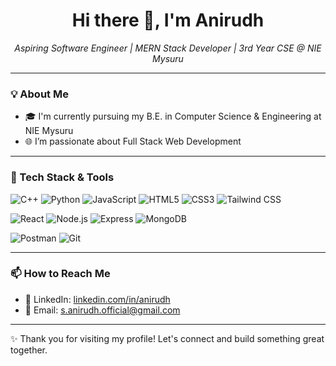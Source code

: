 <h1 align="center">Hi there 👋, I'm Anirudh</h1>

<p align="center">
  <em>Aspiring Software Engineer | MERN Stack Developer | 3rd Year CSE @ NIE Mysuru</em>
</p>

---

### 💡 About Me

- 🎓 I'm currently pursuing my B.E. in Computer Science & Engineering at NIE Mysuru  
- 🌐 I’m passionate about Full Stack Web Development  
---

### 🧰 Tech Stack & Tools

![C++](https://img.shields.io/badge/-C++-00599C?style=flat&logo=cplusplus&logoColor=white)
![Python](https://img.shields.io/badge/-Python-3776AB?style=flat&logo=python&logoColor=white)
![JavaScript](https://img.shields.io/badge/-JavaScript-F7DF1E?style=flat&logo=javascript&logoColor=black)
![HTML5](https://img.shields.io/badge/-HTML5-E34F26?style=flat&logo=html5&logoColor=white)
![CSS3](https://img.shields.io/badge/-CSS3-1572B6?style=flat&logo=css3&logoColor=white)
![Tailwind CSS](https://img.shields.io/badge/-Tailwind%20CSS-06B6D4?style=flat&logo=tailwindcss&logoColor=white)

![React](https://img.shields.io/badge/-React-61DAFB?style=flat&logo=react&logoColor=black)
![Node.js](https://img.shields.io/badge/-Node.js-339933?style=flat&logo=node.js&logoColor=white)
![Express](https://img.shields.io/badge/-Express.js-000000?style=flat&logo=express&logoColor=white)
![MongoDB](https://img.shields.io/badge/-MongoDB-47A248?style=flat&logo=mongodb&logoColor=white)

![Postman](https://img.shields.io/badge/-Postman-FF6C37?style=flat&logo=postman&logoColor=white)
![Git](https://img.shields.io/badge/-Git-F05032?style=flat&logo=git&logoColor=white)


---

### 📫 How to Reach Me

- 🔗 LinkedIn: [linkedin.com/in/anirudh](www.linkedin.com/in/s-anirudh)
- 💌 Email: s.anirudh.official@gmail.com 

---

✨ Thank you for visiting my profile! Let's connect and build something great together.
